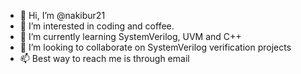 - 👋 Hi, I’m @nakibur21
- 👀 I’m interested in coding and coffee.
- 🌱 I’m currently learning SystemVerilog, UVM and C++
- 💞️ I’m looking to collaborate on SystemVerilog verification projects
- 📫 Best way to reach me is through email

<!---
nakibur21/nakibur21 is a ✨ special ✨ repository because its `README.md` (this file) appears on your GitHub profile.
You can click the Preview link to take a look at your changes.
--->
